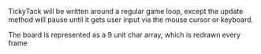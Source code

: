 TickyTack will be written around a regular game loop, except the update method will pause until it gets user input via the mouse cursor or keyboard. 

The board is represented as a 9 unit char array, which is redrawn every frame